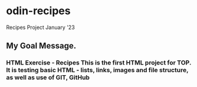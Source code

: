 # odin-recipes
Recipes Project January '23
## My Goal Message.
### HTML Exercise - Recipes This is the first HTML project for TOP. It is testing basic HTML - lists, links, images and file structure, as well as use of GIT, GitHub
